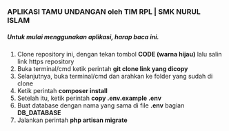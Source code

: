 ### APLIKASI TAMU UNDANGAN oleh TIM RPL | SMK NURUL ISLAM

##### Untuk mulai menggunakan aplikasi, harap baca ini.
1. Clone repository ini, dengan tekan tombol **CODE (warna hijau)** lalu salin link https repository
2. Buka terminal/cmd ketik perintah **git clone link yang dicopy**
3. Selanjutnya, buka terminal/cmd dan arahkan ke folder yang sudah di clone
4. Ketik perintah **composer install**
5. Setelah itu, ketik perintah **copy .env.example .env**
6. Buat database dengan nama yang sama di file **.env** bagian **DB_DATABASE**
7. Jalankan perintah **php artisan migrate**
